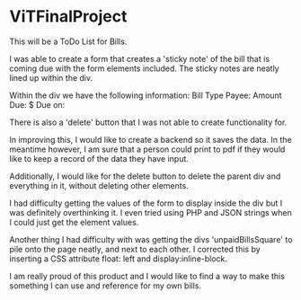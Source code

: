 # ViTFinalProject

This will be a ToDo List for Bills.

I was able to create a form that creates a 'sticky note' of the bill that is coming due with the form elements included. The sticky notes are neatly lined up within the div.

Within the div we have the following information:
    Bill Type
    Payee:
    Amount Due: $
    Due on:

There is also a 'delete' button that I was not able to create functionality for.

In improving this, I would like to create a backend so it saves the data. In the meantime however, I am sure that a person could print to pdf if they would like to keep a record of the data they have input. 

Additionally, I would like for the delete button to delete the parent div and everything in it, without deleting other elements.

I had difficulty getting the values of the form to display inside the div but I was definitely overthinking it. I even tried using PHP and JSON strings when I could just get the element values. 

Another thing I had difficulty with was getting the divs 'unpaidBillsSquare' to pile onto the page neatly, and next to each other. I corrected this by inserting a CSS attribute float: left and display:inline-block.

I am really proud of this product and I would like to find a way to make this something I can use and reference for my own bills. 